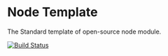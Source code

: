 # Node Template
The Standard template of open-source node module.

[![Build Status](https://travis-ci.org/zanroo/node-template.svg?branch=master)](https://travis-ci.org/zanroo/node-template)
